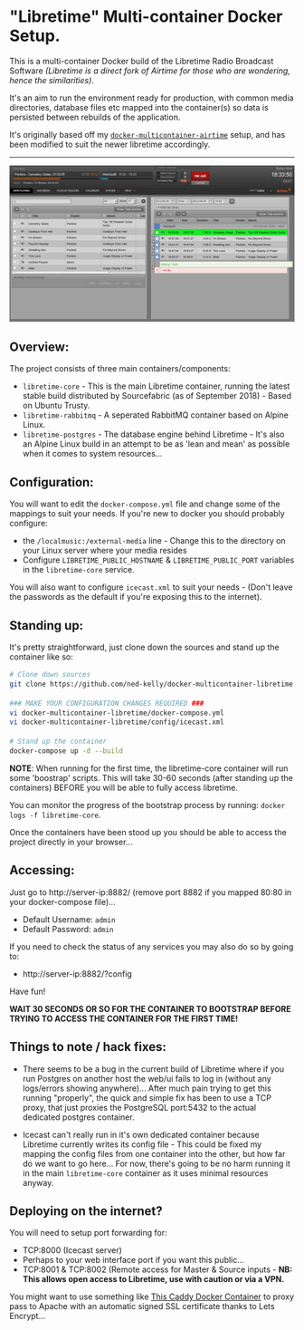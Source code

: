 # "Libretime" Multi-container Docker Setup.

This is a multi-container Docker build of the Libretime Radio Broadcast Software _(Libretime is a direct fork of Airtime for those who are wondering, hence the similarities)_.

It's an aim to run the environment ready for production, with common media directories, database files etc mapped into the container(s) so data is persisted between rebuilds of the application.

It's originally based off my [`docker-multicontainer-airtime`](https://github.com/ned-kelly/docker-multicontainer-airtime) setup, and has been modified to suit the newer libretime accordingly.

---------------------------

![UI Screenshot](screenshots/ui-screenshot.png "Libretime UI Screenshot Example")

## Overview:

The project consists of three main containers/components:

 - `libretime-core` - This is the main Libretime container, running the latest stable build distributed by Sourcefabric (as of September 2018) - Based on Ubuntu Trusty.
 - `libretime-rabbitmq` - A seperated RabbitMQ container based on Alpine Linux.
 - `libretime-postgres` - The database engine behind Libretime - It's also an Alpine Linux build in an attempt to be as 'lean and mean' as possible when it comes to system resources...

## Configuration:

You will want to edit the `docker-compose.yml` file and change some of the mappings to suit your needs.
If you're new to docker you should probably configure:

 - the `/localmusic:/external-media` line - Change this to the directory on your Linux server where your media resides
 - Configure `LIBRETIME_PUBLIC_HOSTNAME` & `LIBRETIME_PUBLIC_PORT` variables in the `libretime-core` service.

You will also want to configure `icecast.xml` to suit your needs - (Don't leave the passwords as the default if you're exposing this to the internet).

## Standing up:

It's pretty straightforward, just clone down the sources and stand up the container like so:

```bash
# Clone down sources
git clone https://github.com/ned-kelly/docker-multicontainer-libretime.git

### MAKE YOUR CONFIGURATION CHANGES REQUIRED ###
vi docker-multicontainer-libretime/docker-compose.yml
vi docker-multicontainer-libretime/config/icecast.xml

# Stand up the container
docker-compose up -d --build

```
**NOTE**:
When running for the first time, the libretime-core container will run some 'boostrap' scripts. This will take 30-60 seconds (after standing up the containers) BEFORE you will be able to fully access libretime.

You can monitor the progress of the bootstrap process by running: `docker logs -f libretime-core`.

Once the containers have been stood up you should be able to access the project directly in your browser...

## Accessing:

Just go to http://server-ip:8882/ (remove port 8882 if you mapped 80:80 in your docker-compose file)...

 - Default Username: `admin`
 - Default Password: `admin`

If you need to check the status of any services you may also do so by going to:

 - http://server-ip:8882/?config

Have fun!

**WAIT 30 SECONDS OR SO FOR THE CONTAINER TO BOOTSTRAP BEFORE TRYING TO ACCESS THE CONTAINER FOR THE FIRST TIME!**

## Things to note / hack fixes:

 - There seems to be a bug in the current build of Libretime where if you run Postgres on another host the web/ui fails to log in (without any logs/errors showing anywhere)... After much pain trying to get this running "properly", the quick and simple fix has been to use a TCP proxy, that just proxies the PostgreSQL port:5432 to the actual dedicated postgres container.

 - Icecast can't really run in it's own dedicated container because Libretime currently writes its config file - This could be fixed my mapping the config files from one container into the other, but how far do we want to go here... For now, there's going to be no harm running it in the main `libretime-core` container as it uses minimal resources anyway.


## Deploying on the internet?

You will need to setup port forwarding for:

 - TCP:8000 (Icecast server)
 - Perhaps to your web interface port if you want this public...
 - TCP:8001 & TCP:8002 (Remote access for Master & Source inputs - **NB: This allows open access to Libretime, use with caution or via a VPN.**

You might want to use something like [This Caddy Docker Container](https://github.com/abiosoft/caddy-docker) to proxy pass to Apache with an automatic signed SSL certificate thanks to Lets Encrypt... 
